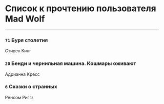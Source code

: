 # Список к прочтению пользователя Mad Wolf
---

### `71` Буря столетия
Стивен Кинг

### `20` Бенди и чернильная машина. Кошмары оживают
Адрианна Кресс

### `6` Сказки о странных
Ренсом Риггз

